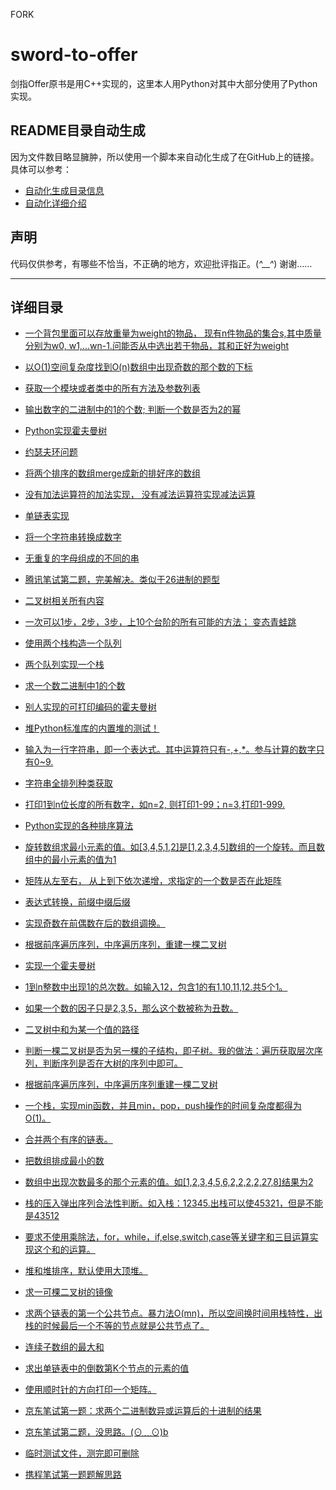 FORK
# sword-to-offer
剑指Offer原书是用C++实现的，这里本人用Python对其中大部分使用了Python实现。



## README目录自动生成
因为文件数目略显臃肿，所以使用一个脚本来自动化生成了在GitHub上的链接。具体可以参考：

- [自动化生成目录信息](https://github.com/guoruibiao/sword-to-offer/blob/master/mkreadme.py)
- [自动化详细介绍](http://blog.csdn.net/marksinoberg/article/details/70175738)


## 声明

代码仅供参考，有哪些不恰当，不正确的地方，欢迎批评指正。(*^__^*) 谢谢……

---
## 详细目录

 - [ 一个背包里面可以存放重量为weight的物品， 现有n件物品的集合s,其中质量分别为w0, w1,...wn-1.问能否从中选出若干物品，其和正好为weight
](https://github.com/guoruibiao/sword-to-offer/blob/master/datastructor1/Backage.py)

 - [ 以O(1)空间复杂度找到O(n)数组中出现奇数的那个数的下标
](https://github.com/guoruibiao/sword-to-offer/blob/master/datastructor1/find_oddnumber_in_array.py)

 - [ 获取一个模块或者类中的所有方法及参数列表
](https://github.com/guoruibiao/sword-to-offer/blob/master/datastructor1/getmethods.py)

 - [ 输出数字的二进制中的1的个数;  判断一个数是否为2的幂
](https://github.com/guoruibiao/sword-to-offer/blob/master/datastructor1/get_number_of_1_in_binary.py)

 - [ Python实现霍夫曼树
](https://github.com/guoruibiao/sword-to-offer/blob/master/datastructor1/Huffman.py)

 - [ 约瑟夫环问题
](https://github.com/guoruibiao/sword-to-offer/blob/master/datastructor1/JosephusRing.py)

 - [ 将两个排序的数组merge成新的排好序的数组
](https://github.com/guoruibiao/sword-to-offer/blob/master/datastructor1/MergeSortedArray.py)

 - [ 没有加法运算符的加法实现， 没有减法运算符实现减法运算
](https://github.com/guoruibiao/sword-to-offer/blob/master/datastructor1/no_operators_for_plus.py)

 - [ 单链表实现
](https://github.com/guoruibiao/sword-to-offer/blob/master/datastructor1/SingleChain.py)

 - [ 将一个字符串转换成数字
](https://github.com/guoruibiao/sword-to-offer/blob/master/datastructor1/string2number.py)

 - [ 无重复的字母组成的不同的串
](https://github.com/guoruibiao/sword-to-offer/blob/master/datastructor1/stringunicode.py)

 - [ 腾讯笔试第二题，完美解决。类似于26进制的题型
](https://github.com/guoruibiao/sword-to-offer/blob/master/datastructor1/tencent_2.py)

 - [ 二叉树相关所有内容
](https://github.com/guoruibiao/sword-to-offer/blob/master/datastructor1/TwoBranchTree.py)

 - [ 一次可以1步，2步，3步，上10个台阶的所有可能的方法； 变态青蛙跳
](https://github.com/guoruibiao/sword-to-offer/blob/master/datastructor1/上楼梯递归.py)

 - [ 使用两个栈构造一个队列
](https://github.com/guoruibiao/sword-to-offer/blob/master/datastructor1/两个栈实现的队列.py)

 - [ 两个队列实现一个栈
](https://github.com/guoruibiao/sword-to-offer/blob/master/datastructor1/两个队列实现一个栈.py)

 - [ 求一个数二进制中1的个数
](https://github.com/guoruibiao/sword-to-offer/blob/master/datastructor1/二进制运算相关.py)

 - [ 别人实现的可打印编码的霍夫曼树
](https://github.com/guoruibiao/sword-to-offer/blob/master/datastructor1/可打印编码的霍夫曼树.py)

 - [ 堆Python标准库的内置堆的测试！
](https://github.com/guoruibiao/sword-to-offer/blob/master/datastructor1/堆测试.py)

 - [ 输入为一行字符串，即一个表达式。其中运算符只有-,+,*。参与计算的数字只有0~9.
](https://github.com/guoruibiao/sword-to-offer/blob/master/datastructor1/奇怪的表达式求值.py)

 - [  字符串全排列种类获取
](https://github.com/guoruibiao/sword-to-offer/blob/master/datastructor1/字符串全排列.py)

 - [ 打印1到n位长度的所有数字，如n=2, 则打印1-99；n=3,打印1-999.
](https://github.com/guoruibiao/sword-to-offer/blob/master/datastructor1/打印1到n之间的所有数字.py)

 - [Python实现的各种排序算法
](https://github.com/guoruibiao/sword-to-offer/blob/master/datastructor1/排序算法.py)

 - [ 旋转数组求最小元素的值。如[3,4,5,1,2]是[1,2,3,4,5]数组的一个旋转。而且数组中的最小元素的值为1
](https://github.com/guoruibiao/sword-to-offer/blob/master/datastructor1/旋转数组求最小元素的值.py)

 - [ 矩阵从左至右， 从上到下依次递增，求指定的一个数是否在此矩阵
](https://github.com/guoruibiao/sword-to-offer/blob/master/datastructor1/杨氏矩阵.py)

 - [ 表达式转换，前缀中缀后缀
](https://github.com/guoruibiao/sword-to-offer/blob/master/datastructor1/表达式互相转化.py)

 - [ 实现奇数在前偶数在后的数组调换。
](https://github.com/guoruibiao/sword-to-offer/blob/master/datastructor1/调整数组顺序实现奇数在前偶数在后.py)

 - [ 根据前序遍历序列，中序遍历序列，重建一棵二叉树
](https://github.com/guoruibiao/sword-to-offer/blob/master/datastructor1/重建二叉树.py)

 - [ 实现一个霍夫曼树
](https://github.com/guoruibiao/sword-to-offer/blob/master/datastructor1/霍夫曼树创建.py)

 - [ 1到n整数中出现1的总次数。如输入12，包含1的有1,10,11,12.共5个1。
](https://github.com/guoruibiao/sword-to-offer/blob/master/datastructor2/1到n整数中出现1的总次数.py)

 - [ 如果一个数的因子只是2,3,5，那么这个数被称为丑数。
](https://github.com/guoruibiao/sword-to-offer/blob/master/datastructor2/丑数相关.py)

 - [ 二叉树中和为某一个值的路径
](https://github.com/guoruibiao/sword-to-offer/blob/master/datastructor2/二叉树中和为某一个值的路径.py)

 - [ 判断一棵二叉树是否为另一棵的子结构，即子树。我的做法：遍历获取层次序列，判断序列是否在大树的序列中即可。
](https://github.com/guoruibiao/sword-to-offer/blob/master/datastructor2/判断一棵二叉树是否为另一棵的子结构.py)

 - [ 根据前序遍历序列，中序遍历序列重建一棵二叉树
](https://github.com/guoruibiao/sword-to-offer/blob/master/datastructor2/前序中序求后序.py)

 - [ 一个栈，实现min函数，并且min，pop，push操作的时间复杂度都得为O(1)。
](https://github.com/guoruibiao/sword-to-offer/blob/master/datastructor2/包含min函数得栈.py)

 - [ 合并两个有序的链表。
](https://github.com/guoruibiao/sword-to-offer/blob/master/datastructor2/合并两个有序链表.py)

 - [ 把数组排成最小的数
](https://github.com/guoruibiao/sword-to-offer/blob/master/datastructor2/把数组排成最小的数.py)

 - [ 数组中出现次数最多的那个元素的值。如[1,2,3,4,5,6,2,2,2,2,27,8]结果为2
](https://github.com/guoruibiao/sword-to-offer/blob/master/datastructor2/数组中出现次数最多的那个元素的值.py)

 - [ 栈的压入弹出序列合法性判断。如入栈：12345.出栈可以使45321，但是不能是43512
](https://github.com/guoruibiao/sword-to-offer/blob/master/datastructor2/栈的压入弹出序列合法性判断.py)

 - [ 要求不使用乘除法，for，while，if,else,switch,case等关键字和三目运算实现这个和的运算。
](https://github.com/guoruibiao/sword-to-offer/blob/master/datastructor2/求1+2+到N.py)

 - [ 堆和堆排序，默认使用大顶堆。
](https://github.com/guoruibiao/sword-to-offer/blob/master/datastructor2/堆和堆排序.py)

 - [ 求一可棵二叉树的镜像
](https://github.com/guoruibiao/sword-to-offer/blob/master/datastructor2/求一可棵二叉树的镜像.py)

 - [ 求两个链表的第一个公共节点。暴力法O(mn)，所以空间换时间用栈特性，出栈的时候最后一个不等的节点就是公共节点了。
](https://github.com/guoruibiao/sword-to-offer/blob/master/datastructor2/求两个链表的第一个公共节点.py)

 - [ 连续子数组的最大和
](https://github.com/guoruibiao/sword-to-offer/blob/master/datastructor2/连续子数组的最大和.py)

 - [ 求出单链表中的倒数第K个节点的元素的值
](https://github.com/guoruibiao/sword-to-offer/blob/master/datastructor2/链表中倒数第K个数.py)

 - [ 使用顺时针的方向打印一个矩阵。
](https://github.com/guoruibiao/sword-to-offer/blob/master/datastructor2/顺时针打印矩阵.py)

 - [ 京东笔试第一题：求两个二进制数异或运算后的十进制的结果
](https://github.com/guoruibiao/sword-to-offer/blob/master/jingdong/1.py)

 - [ 京东笔试第二题，没思路。(⊙﹏⊙)b
](https://github.com/guoruibiao/sword-to-offer/blob/master/jingdong/2.py)

 - [ 临时测试文件，测完即可删除
](https://github.com/guoruibiao/sword-to-offer/blob/master/jingdong/temp-2.py)

 - [ 携程笔试第一题题解思路
](https://github.com/guoruibiao/sword-to-offer/blob/master/xiecheng/1.py)



